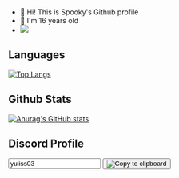 <br />

- 👋 Hi! This is Spooky's Github profile
- 🎉 I'm 16 years old
- ![](https://komarev.com/ghpvc/?username=SpookyGS&color=red)
  
## Languages
[![Top Langs](https://github-readme-stats.vercel.app/api/top-langs/?username=SpookyGS&theme=tokyonight&langs_count=8)](https://github.com/anuraghazra/github-readme-stats)
## Github Stats
[![Anurag's GitHub stats](https://github-readme-stats.vercel.app/api?username=SpookyGS&count_private=true&show_icons=true&theme=tokyonight)](https://github.com/anuraghazra/github-readme-stats)
## Discord Profile
<!-- Target -->
<input id="foo" value="yuliss03" />

<!-- Trigger -->
<button class="btn" data-clipboard-target="#foo">
  <img src="https://static.vecteezy.com/system/resources/previews/018/930/604/original/discord-logo-discord-icon-transparent-free-png.png" alt="Copy to clipboard" />
</button>
